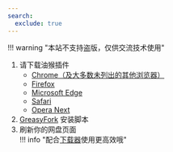 ```yaml
---
search:
  exclude: true
---
```


!!! warning "本站不支持盗版，仅供交流技术使用"

1. 请下载油猴插件  
    - [Chrome（及大多数未列出的其他浏览器）](https://chrome.zzzmh.cn/info/dhdgffkkebhmkfjojejmpbldmpobfkfo)  
    - [Firefox](https://addons.mozilla.org/en-US/firefox/addon/tampermonkey/)  
    - [Microsoft Edge](https://microsoftedge.microsoft.com/addons/detail/iikmkjmpaadaobahmlepeloendndfphd)  
    - [Safari](https://apps.apple.com/us/app/tampermonkey/id1482490089)  
    - [Opera Next](https://addons.opera.com/en/extensions/details/tampermonkey-beta/)  
2. [GreasyFork](https://greasyfork.org/zh-CN/scripts/449291-%E6%94%B9-%E7%BD%91%E7%9B%98%E7%9B%B4%E9%93%BE%E4%B8%8B%E8%BD%BD%E5%8A%A9%E6%89%8B) 安装脚本  
3. 刷新你的网盘页面  
!!! info "配合[下载器](../技巧/计算机基础/下载器.md)使用更高效哦"